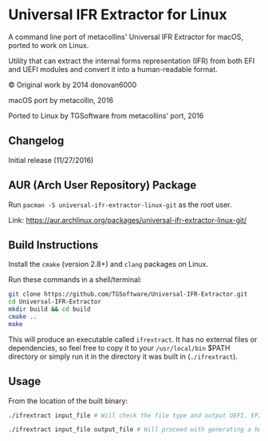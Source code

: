 # Universal IFR Extractor for Linux

A command line port of metacollins' Universal IFR Extractor for macOS, ported to work on Linux.

Utility that can extract the internal forms representation (IFR) from both EFI and UEFI modules and convert it into a human-readable format.

© Original work by 2014 donovan6000

macOS port by metacollin, 2016

Ported to Linux by TGSoftware from metacollins' port, 2016

## Changelog

Initial release (11/27/2016)

## AUR (Arch User Repository) Package 
Run `pacman -S universal-ifr-extractor-linux-git` as the root user.

Link: https://aur.archlinux.org/packages/universal-ifr-extractor-linux-git/

## Build Instructions

Install the `cmake` (version 2.8+) and `clang` packages on Linux.

Run these commands in a shell/terminal:

``` sh
git clone https://github.com/TGSoftware/Universal-IFR-Extractor.git
cd Universal-IFR-Extractor
mkdir build && cd build
cmake ..
make
```

This will produce an executable called `ifrextract`.  It has no external files or dependencies, so feel free to copy it to your `/usr/local/bin` $PATH directory or simply run it in the directory it was built in (`./ifrextract`).

## Usage

From the location of the built binary:

``` sh
./ifrextract input_file # Will check the file type and output UEFI, EFI, or UNKNOWN

./ifrextract input_file output_file # Will proceed with generating a human readable extraction.
```
